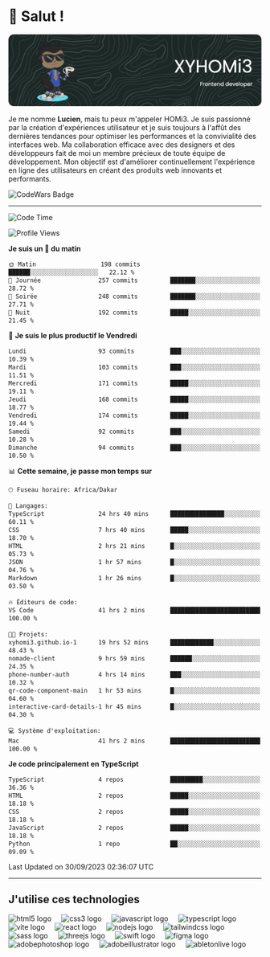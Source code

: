 # 👋 Salut !

![Header](./github-header-image.png)

Je me nomme **Lucien**, mais tu peux m'appeler HOMi3. Je suis passionné par la création d'expériences utilisateur et je suis toujours à l'affût des dernières tendances pour optimiser les performances et la convivialité des interfaces web. Ma collaboration efficace avec des designers et des développeurs fait de moi un membre précieux de toute équipe de développement. Mon objectif est d'améliorer continuellement l'expérience en ligne des utilisateurs en créant des produits web innovants et performants.

![CodeWars Badge](https://www.codewars.com/users/xyhomi3/badges/small)

---
<!--START_SECTION:waka-->
![Code Time](http://img.shields.io/badge/Code%20Time-47%20hrs%2031%20mins-blue)

![Profile Views](http://img.shields.io/badge/Vues%20du%20profil-711-blue)

**Je suis un 🐤 du matin** 

```text
🌞 Matin                  198 commits         ██████░░░░░░░░░░░░░░░░░░░   22.12 % 
🌆 Journée                257 commits         ███████░░░░░░░░░░░░░░░░░░   28.72 % 
🌃 Soirée                 248 commits         ███████░░░░░░░░░░░░░░░░░░   27.71 % 
🌙 Nuit                   192 commits         █████░░░░░░░░░░░░░░░░░░░░   21.45 % 
```
📅 **Je suis le plus productif le Vendredi** 

```text
Lundi                    93 commits          ███░░░░░░░░░░░░░░░░░░░░░░   10.39 % 
Mardi                    103 commits         ███░░░░░░░░░░░░░░░░░░░░░░   11.51 % 
Mercredi                 171 commits         █████░░░░░░░░░░░░░░░░░░░░   19.11 % 
Jeudi                    168 commits         █████░░░░░░░░░░░░░░░░░░░░   18.77 % 
Vendredi                 174 commits         █████░░░░░░░░░░░░░░░░░░░░   19.44 % 
Samedi                   92 commits          ███░░░░░░░░░░░░░░░░░░░░░░   10.28 % 
Dimanche                 94 commits          ███░░░░░░░░░░░░░░░░░░░░░░   10.50 % 
```


📊 **Cette semaine, je passe mon temps sur** 

```text
🕑︎ Fuseau horaire: Africa/Dakar

💬 Langages: 
TypeScript               24 hrs 40 mins      ███████████████░░░░░░░░░░   60.11 % 
CSS                      7 hrs 40 mins       █████░░░░░░░░░░░░░░░░░░░░   18.70 % 
HTML                     2 hrs 21 mins       █░░░░░░░░░░░░░░░░░░░░░░░░   05.73 % 
JSON                     1 hr 57 mins        █░░░░░░░░░░░░░░░░░░░░░░░░   04.76 % 
Markdown                 1 hr 26 mins        █░░░░░░░░░░░░░░░░░░░░░░░░   03.50 % 

🔥 Éditeurs de code: 
VS Code                  41 hrs 2 mins       █████████████████████████   100.00 % 

🐱‍💻 Projets: 
xyhomi3.github.io-1      19 hrs 52 mins      ████████████░░░░░░░░░░░░░   48.43 % 
nomade-client            9 hrs 59 mins       ██████░░░░░░░░░░░░░░░░░░░   24.35 % 
phone-number-auth        4 hrs 14 mins       ███░░░░░░░░░░░░░░░░░░░░░░   10.32 % 
qr-code-component-main   1 hr 53 mins        █░░░░░░░░░░░░░░░░░░░░░░░░   04.60 % 
interactive-card-details-1 hr 45 mins        █░░░░░░░░░░░░░░░░░░░░░░░░   04.30 % 

💻 Système d'exploitation: 
Mac                      41 hrs 2 mins       █████████████████████████   100.00 % 
```

**Je code principalement en TypeScript** 

```text
TypeScript               4 repos             █████████░░░░░░░░░░░░░░░░   36.36 % 
HTML                     2 repos             █████░░░░░░░░░░░░░░░░░░░░   18.18 % 
CSS                      2 repos             █████░░░░░░░░░░░░░░░░░░░░   18.18 % 
JavaScript               2 repos             █████░░░░░░░░░░░░░░░░░░░░   18.18 % 
Python                   1 repo              ██░░░░░░░░░░░░░░░░░░░░░░░   09.09 % 
```




 Last Updated on 30/09/2023 02:36:07 UTC
<!--END_SECTION:waka-->
---

## J'utilise ces technologies

<div align="left">
  <img src="https://skillicons.dev/icons?i=html" height="40" alt="html5 logo"  />
  <img width="12" />
  <img src="https://skillicons.dev/icons?i=css" height="40" alt="css3 logo"  />
  <img width="12" />
  <img src="https://skillicons.dev/icons?i=js" height="40" alt="javascript logo"  />
  <img width="12" />
  <img src="https://skillicons.dev/icons?i=ts" height="40" alt="typescript logo"  />
  <img width="12" />
  <img src="https://skillicons.dev/icons?i=vite" height="40" alt="vite logo"  />
  <img width="12" />
  <img src="https://skillicons.dev/icons?i=react" height="40" alt="react logo"  />
  <img width="12" />
  <img src="https://cdn.jsdelivr.net/gh/devicons/devicon/icons/nodejs/nodejs-original.svg" height="40" alt="nodejs logo"  />
  <img width="12" />
  <img src="https://skillicons.dev/icons?i=tailwind" height="40" alt="tailwindcss logo"  />
  <img width="12" />
  <img src="https://skillicons.dev/icons?i=sass" height="40" alt="sass logo"  />
  <img width="12" />
  <img src="https://skillicons.dev/icons?i=threejs" height="40" alt="threejs logo"  />
  <img width="12" />
  <img src="https://skillicons.dev/icons?i=swift" height="40" alt="swift logo"  />
  <img width="12" />
  <img src="https://skillicons.dev/icons?i=figma" height="40" alt="figma logo"  />
  <img width="12" />
  <img src="https://skillicons.dev/icons?i=ps" height="40" alt="adobephotoshop logo"  />
  <img width="12" />
  <img src="https://skillicons.dev/icons?i=ai" height="40" alt="adobeillustrator logo"  />
  <img width="12" />
  <img src="https://skillicons.dev/icons?i=ableton" height="40" alt="abletonlive logo"  />
</div>



